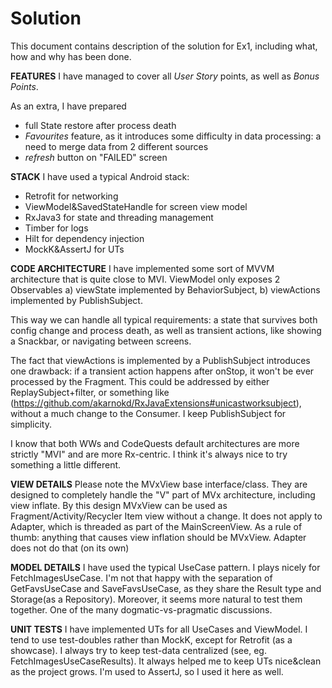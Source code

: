 # Solution
This document contains description of the solution for Ex1, including what, how and why has been done.


**FEATURES**
I have managed to cover all *User Story* points, as well as *Bonus Points*.

As an extra, I have prepared
- full State restore after process death
- *Favourites* feature, as it introduces some difficulty in data processing: a need to merge data from 2 different sources
- *refresh* button on "FAILED" screen

**STACK**
I have used a typical Android stack:
- Retrofit for networking
- ViewModel&SavedStateHandle for screen view model
- RxJava3 for state and threading management
- Timber for logs
- Hilt for dependency injection
- MockK&AssertJ for UTs

**CODE ARCHITECTURE**
I have implemented some sort of MVVM architecture that is quite close to MVI. ViewModel only exposes 2 Observables
a) viewState implemented by BehaviorSubject,
b) viewActions implemented by PublishSubject.

This way we can handle all typical requirements: a state that survives both config change and process death,
as well as transient actions, like showing a Snackbar, or navigating between screens.

The fact that viewActions is implemented by a PublishSubject introduces one drawback:
if a transient action happens after onStop, it won't be ever processed by the Fragment.
This could be addressed by either ReplaySubject+filter, or something like
(https://github.com/akarnokd/RxJavaExtensions#unicastworksubject), without a much change to the Consumer.
I keep PublishSubject for simplicity.

I know that both WWs and CodeQuests default architectures are more strictly "MVI" and are more Rx-centric.
I think it's always nice to try something a little different.

**VIEW DETAILS**
Please note the MVxView base interface/class. They are designed to completely handle the "V" part of MVx architecture,
including view inflate. By this design MVxView can be used as Fragment/Activity/Recycler Item view without a change.
It does not apply to Adapter, which is threaded as part of the MainScreenView. As a rule of thumb: anything that
causes view inflation should be MVxView. Adapter does not do that (on its own)

**MODEL DETAILS**
I have used the typical UseCase pattern. I plays nicely for FetchImagesUseCase.
I'm not that happy with the separation of GetFavsUseCase and SaveFavsUseCase, as they share the Result
type and Storage(as a Repository). Moreover, it seems more natural to test them together.
One of the many dogmatic-vs-pragmatic discussions.

**UNIT TESTS**
I have implemented UTs for all UseCases and ViewModel. I tend to use test-doubles rather than MockK,
except for Retrofit (as a showcase). I always try to keep test-data centralized (see, eg. FetchImagesUseCaseResults).
It always helped me to keep UTs nice&clean as the project grows. I'm used to AssertJ, so I used it here as well.





